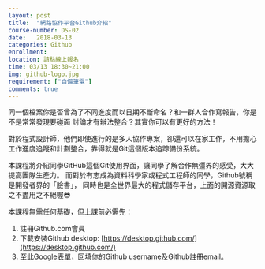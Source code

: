 ```yaml
---
layout: post  
title:  "網路協作平台Github介紹"  
course-number: DS-02  
date:   2018-03-13  
categories: Github  
enrollment:   
location: 請點線上報名  
time: 03/13 18:30~21:00  
img: github-logo.jpg  
requirement: ["自備筆電"]  
comments: true  
---
```

同一個檔案你是否曾為了不同進度而以日期不斷命名？和一群人合作寫報告，你是不是常常發現要碰面
討論才有辦法整合？其實你可以有更好的方法！

對於程式設計師，他們即使進行的是多人協作專案，卻還可以在家工作，不用擔心
工作進度追蹤和計劃整合，靠得就是Git這個版本追踪備份系統。

本課程將介紹同學GitHub這個Git使用界面，讓同學了解合作無彊界的感受，大大提高團隊生產力。
而對於有志成為資料科學家或程式工程師的同學，Github號稱是開發者界的「臉書」，
同時也是全世界最大的程式儲存平台，上面的開源資源取之不盡用之不絕喔😎

本課程無需任何基礎，但上課前必需先：  
1. 註冊Github.com會員  
2. 下載安裝Github desktop: [https://desktop.github.com/](https://desktop.github.com/)   
3. 至此[Google表單](https://goo.gl/forms/AzOmDKih7NTuNKUG3)，回填你的Github username及Github註冊email。  
